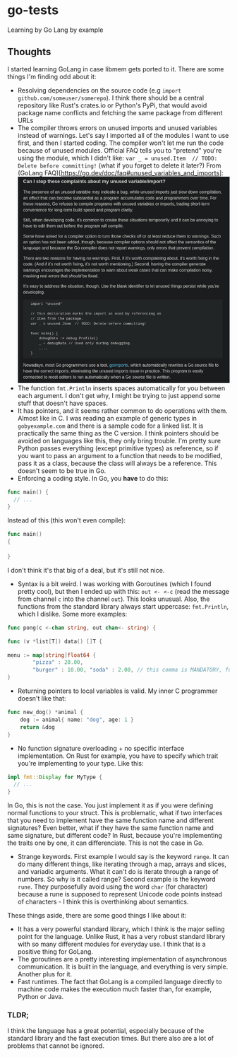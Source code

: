 # go-tests
Learning by Go Lang by example

## Thoughts
I started learning GoLang in case libmem gets ported to it. There are some things I'm finding odd about it:
- Resolving dependencies on the source code (e.g `import github.com/someuser/somerepo`). I think there should be a central repository like Rust's crates.io or Python's PyPi, that would avoid package name conflicts and fetching the same package from different URLs
- The compiler throws errors on unused imports and unused variables instead of warnings. Let's say I imported all of the modules I want to use first, and then I started coding. The compiler won't let me run the code because of unused modules. Official FAQ tells you to "pretend" you're using the module, which I didn't like: `var _ = unused.Item  // TODO: Delete before committing!` (what if you forget to delete it later?)
From (GoLang FAQ)[https://go.dev/doc/faq#unused_variables_and_imports]:
![unused](unused.png)
- The function `fmt.Println` inserts spaces automatically for you between each argument. I don't get why, I might be trying to just append some stuff that doesn't have spaces.
- It has pointers, and it seems rather common to do operations with them. Almost like in C. I was reading an example of generic types in `gobyexample.com` and there is a sample code for a linked list. It is practically the same thing as the C version. I think pointers should be avoided on languages like this, they only bring trouble. I'm pretty sure Python passes everything (except primitive types) as reference, so if you want to pass an argument to a function that needs to be modified, pass it as a class, because the class will always be a reference. This doesn't seem to be true in Go.
- Enforcing a coding style. In Go, you **have** to do this:
```go
func main() {
  // ...
}
```
Instead of this (this won't even compile):
```go
func main()
{

}
```
I don't think it's that big of a deal, but it's still not nice.
- Syntax is a bit weird. I was working with Goroutines (which I found pretty cool), but then I ended up with this: `out <- <-c` (read the message from channel `c` into the channel `out`). This looks unusual. Also, the functions from the standard library always start uppercase: `fmt.Println`, which I dislike. Some more examples:
```go
func pong(c <-chan string, out chan<- string) {
```
```go
func (v *list[T]) data() []T {
```
```go
menu := map[string]float64 {
        "pizza" : 20.00,
        "burger" : 10.00, "soda" : 2.00, // this comma is MANDATORY, for some reason
}
```
- Returning pointers to local variables is valid. My inner C programmer doesn't like that:
```go
func new_dog() *animal {
    dog := animal{ name: "dog", age: 1 }
    return &dog
}
```
- No function signature overloading + no specific interface implementation. On Rust for example, you have to specify which trait you're implementing to your type. Like this:
```rust
impl fmt::Display for MyType {
  // ...
}
```
In Go, this is not the case. You just implement it as if you were defining normal functions to your struct. This is problematic, what if two interfaces that you need to implement have the same function name and different signatures? Even better, what if they have the same function name and same signature, but different code? In Rust, because you're implementing the traits one by one, it can differenciate. This is not the case in Go.

- Strange keywords. First example I would say is the keyword `range`. It can do many different things, like iterating through a map, arrays and slices, and variadic arguments. What it can't do is iterate through a range of numbers. So why is it called range? Second example is the keyword `rune`. They purposefully avoid using the word `char` (for character) because a rune is supposed to represent Unicode code points instead of characters - I think this is overthinking about semantics.

These things aside, there are some good things I like about it:
- It has a very powerful standard library, which I think is the major selling point for the language. Unlike Rust, it has a very robust standard library with so many different modules for everyday use. I think that is a positive thing for GoLang.
- The goroutines are a pretty interesting implementation of asynchronous communication. It is built in the language, and everything is very simple. Another plus for it.
- Fast runtimes. The fact that GoLang is a compiled language directly to machine code makes the execution much faster than, for example, Python or Java.

### TLDR;
I think the language has a great potential, especially because of the standard library and the fast execution times. But there also are a lot of problems that cannot be ignored.
